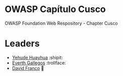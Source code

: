 # OWASP Capítulo Cusco
OWASP Foundation Web Respository - Chapter Cusco

# Leaders
- [Yehude Huayhua](https://twitter.com/yehuju) :shipit:
- [Everth Gallegos](https://twitter.com/perverthso) :trollface:
- [David Franco](https://twitter.com/AlainDvid) :wolf:

